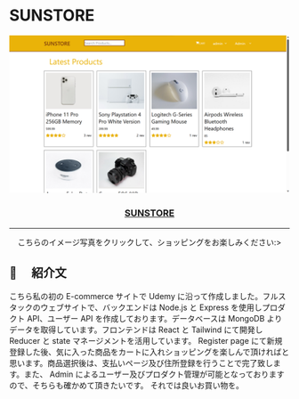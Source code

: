 # SUNSTORE

<p align="center">
  <a href="http://yukisunstore.s3-website-ap-northeast-1.amazonaws.com/" rel="noopener">
 <img src="./frontend/public/Screenshot.png" alt="Project logo"></a>
</p>

<h3 align="center"> <a href="http://yukisunstore.s3-website-ap-northeast-1.amazonaws.com/"> SUNSTORE </a> </h3>

<div align="center">

</div>

---

<p align="center"> こちらのイメージ写真をクリックして、ショッピングをお楽しみください:>
    <br> 
</p>

## 🧐 　紹介文 <a name = "about"></a>

こちら私の初の E-commerce サイトで Udemy に沿って作成しました。フルスタックのウェブサイトで、バックエンドは Node.js と Express を使用しプロダクト API、ユーザー API を作成しております。データベースは MongoDB よりデータを取得しています。フロンテンドは React と Tailwind にて開発し Reducer と state マネージメントを活用しています。
Register page にて新規登録した後、気に入った商品をカートに入れショッピングを楽しんで頂ければと思います。商品選択後は、支払いページ及び住所登録を行うことで完了致します。また、 Admin によるユーザー及びプロダクト管理が可能となっておりますので、そちらも確かめて頂きたいです。
それでは良いお買い物を。
